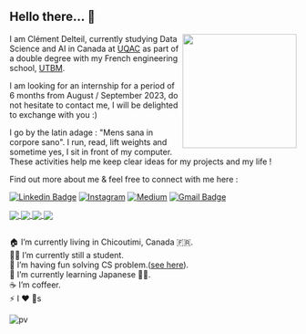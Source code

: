 ## Hello there...  👋
<img align='right' src="https://media.giphy.com/media/MBTl5FKAmwwoBwTQjk/giphy.gif" width="200">

I am Clément Delteil, currently studying Data Science and AI in Canada at [UQAC](https://www.uqac.ca/) as part of a double degree with my French engineering school, [UTBM](https://www.utbm.fr/). 

I am looking for an internship for a period of 6 months from August / September 2023, do not hesitate to contact me, I will be delighted to exchange with you :)

I go by the latin adage : "Mens sana in corpore sano". I run, read, lift weights and sometime yes, I sit in front of my computer. These activities help me keep clear ideas for my projects and my life ! 

Find out more about me & feel free to connect with me here :

[![Linkedin Badge](https://img.shields.io/badge/-clementdelteil-blue?style=flat-square&logo=Linkedin&logoColor=white&link=https://www.linkedin.com/in/clementdelteil/)](https://www.linkedin.com/in/clementdelteil/)
[![Instagram](https://img.shields.io/badge/clement_dltl-E4405F?style=flat-square&logo=instagram&logoColor=white&link=https://www.instagram.com/clement_dltl/)](https://www.instagram.com/clement_dltl/)
[![Medium](https://img.shields.io/badge/Medium-12100E?style=flat-square&logo=medium&logoColor=white&link=https://clementdelteil.medium.com/)](https://clementdelteil.medium.com/)
[![Gmail Badge](https://img.shields.io/badge/-clement.delteil@utbm.fr-c14438?style=flat-square&logo=Gmail&logoColor=white&link=mailto:clement.delteil@utbm.fr)](mailto:clement.delteil@utbm.fr)


<a href="https://github.com/anuraghazra/github-readme-stats#gh-dark-mode-only">
  <img align="center" src="https://github-readme-stats.vercel.app/api/top-langs/?username=wazzabeee&theme=dark&layout=compact#gh-dark-mode-only)" />
</a>
<a href="https://github.com/anuraghazra/github-readme-stats#gh-light-mode-only">
  <img align="center" src="https://github-readme-stats.vercel.app/api/top-langs/?username=wazzabeee&theme=default&layout=compact#gh-light-mode-only)" />
</a>
<a href="https://github.com/anuraghazra/github-readme-stats#gh-dark-mode-only">
  <img align="center" src="https://github-readme-stats.vercel.app/api?username=wazzabeee&count_private=true&show_icons=true&theme=dark#gh-dark-mode-only" />
</a>
<a href="https://github.com/anuraghazra/github-readme-stats#gh-light-mode-only">
  <img align="center" src="https://github-readme-stats.vercel.app/api?username=wazzabeee&count_private=true&show_icons=true&theme=default#gh-light-mode-only" />
</a>



##
🏠 I’m currently living in Chicoutimi, Canada 🇫🇷. <br/>
👨‍💻 I’m currently still a student.<br/>
🔭 I’m having fun solving CS problem.([see here](https://codeforces.com/profile/Wazzabeee)).<br/>
🌱 I’m currently learning Japanese 🤦‍♂.<br/>
☕️ I’m coffeer. <br/>
⚡ I ❤️ 🐶s <br/>

![pv](https://pageview.vercel.app/?github_user=wazzabeee)
<!---
[![Readme Card](https://github-readme-stats.vercel.app/api/pin/?username=wazzabeee&theme=codeSTACKr&repo=plagiarism_checker)](https://github.com/wazzabeee/plagiarism_checker)
[![Readme Card](https://github-readme-stats.vercel.app/api/pin/?username=axel7083&theme=codeSTACKr&repo=tangram-solver)](https://github.com/axel7083/tangram-solver)
[![Readme Card](https://github-readme-stats.vercel.app/api/pin/?username=wazzabeee&theme=codeSTACKr&repo=chess_AI)](https://github.com/Wazzabeee/chess_AI)
[![Readme Card](https://github-readme-stats.vercel.app/api/pin/?username=wazzabeee&theme=codeSTACKr&repo=vacuum-agent)](https://github.com/Wazzabeee/vacuum-agent)
-->

